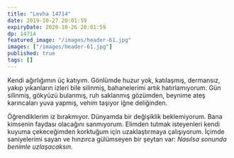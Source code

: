 ```yaml
---
title: "Levha 14714"
date: 2019-10-27 20:01:59
expiryDate: 2020-10-26 20:01:59
dp: 14714
featured_image: "/images/header-61.jpg"
images: ["/images/header-61.jpg"]
published: true
tags: []
---
```




Kendi ağırlığımın üç katıyım. Gönlümde huzur yok, katılaşmış, dermansız, yakıp
yıkanların izleri bile silinmiş, bahanelerimi artık hatırlamıyorum. Gün
silinmiş, gökyüzü bulanmış, ruh saklanmış gözümden, beynime ateş karıncaları
yuva yapmış, vehim taşıyor iğne deliğinden.

Öğrendiklerim iz bırakmıyor. Dünyamda bir değişiklik beklemiyorum. Bana kimsenin
faydası olacağını sanmıyorum. Elimden tutmak isteyenleri kendi kuyuma
çekeceğimden korktuğum için uzaklaştırmaya çalışıyorum. İçimde saniyelerimi
sayan ve hınzırca gülümseyen bir şeytan var: *Nasılsa sonunda benimle
uzlaşacaksın.*



